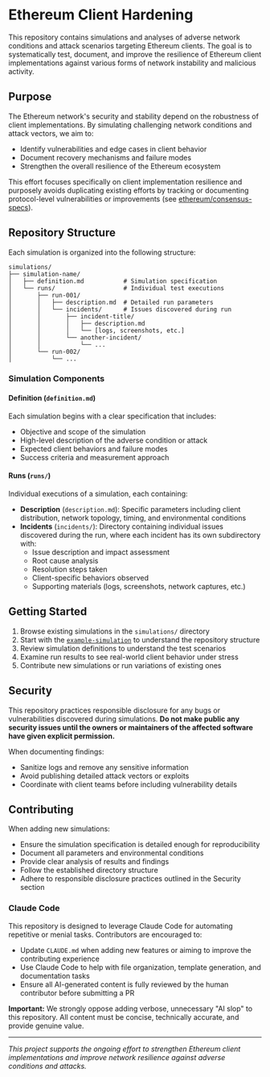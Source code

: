 # Ethereum Client Hardening

This repository contains simulations and analyses of adverse network conditions and attack scenarios targeting Ethereum clients. The goal is to systematically test, document, and improve the resilience of Ethereum client implementations against various forms of network instability and malicious activity.

## Purpose

The Ethereum network's security and stability depend on the robustness of client implementations. By simulating challenging network conditions and attack vectors, we aim to:

- Identify vulnerabilities and edge cases in client behavior
- Document recovery mechanisms and failure modes
- Strengthen the overall resilience of the Ethereum ecosystem

This effort focuses specifically on client implementation resilience and purposely avoids duplicating existing efforts by tracking or documenting protocol-level vulnerabilities or improvements (see [ethereum/consensus-specs](https://github.com/ethereum/consensus-specs)).

## Repository Structure

Each simulation is organized into the following structure:

```
simulations/
├── simulation-name/
│   ├── definition.md           # Simulation specification
│   └── runs/                   # Individual test executions
│       ├── run-001/
│       │   ├── description.md  # Detailed run parameters
│       │   └── incidents/      # Issues discovered during run
│       │       ├── incident-title/
│       │       │   ├── description.md
│       │       │   └── [logs, screenshots, etc.]
│       │       └── another-incident/
│       │           └── ...
│       └── run-002/
│           └── ...
```

### Simulation Components

#### Definition (`definition.md`)
Each simulation begins with a clear specification that includes:
- Objective and scope of the simulation
- High-level description of the adverse condition or attack
- Expected client behaviors and failure modes
- Success criteria and measurement approach

#### Runs (`runs/`)
Individual executions of a simulation, each containing:
- **Description** (`description.md`): Specific parameters including client distribution, network topology, timing, and environmental conditions
- **Incidents** (`incidents/`): Directory containing individual issues discovered during the run, where each incident has its own subdirectory with:
  - Issue description and impact assessment
  - Root cause analysis
  - Resolution steps taken
  - Client-specific behaviors observed
  - Supporting materials (logs, screenshots, network captures, etc.)


## Getting Started

1. Browse existing simulations in the `simulations/` directory
2. Start with the [`example-simulation`](simulations/example-simulation/) to understand the repository structure
3. Review simulation definitions to understand the test scenarios
4. Examine run results to see real-world client behavior under stress
5. Contribute new simulations or run variations of existing ones

## Security

This repository practices responsible disclosure for any bugs or vulnerabilities discovered during simulations. **Do not make public any security issues until the owners or maintainers of the affected software have given explicit permission.** 

When documenting findings:
- Sanitize logs and remove any sensitive information
- Avoid publishing detailed attack vectors or exploits
- Coordinate with client teams before including vulnerability details

## Contributing

When adding new simulations:
- Ensure the simulation specification is detailed enough for reproducibility
- Document all parameters and environmental conditions
- Provide clear analysis of results and findings
- Follow the established directory structure
- Adhere to responsible disclosure practices outlined in the Security section

### Claude Code

This repository is designed to leverage Claude Code for automating repetitive or menial tasks. Contributors are encouraged to:

- Update `CLAUDE.md` when adding new features or aiming to improve the contributing experience
- Use Claude Code to help with file organization, template generation, and documentation tasks
- Ensure all AI-generated content is fully reviewed by the human contributor before submitting a PR

**Important:** We strongly oppose adding verbose, unnecessary "AI slop" to this repository. All content must be concise, technically accurate, and provide genuine value.

---

*This project supports the ongoing effort to strengthen Ethereum client implementations and improve network resilience against adverse conditions and attacks.*